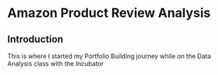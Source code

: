 # Amazon Product Review Analysis
## Introduction

This is where I started my Portfolio Building journey while on the Data Analysis class with the Incubator
